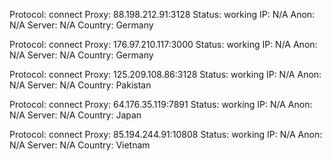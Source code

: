 Protocol: connect
Proxy: 88.198.212.91:3128
Status: working
IP: N/A
Anon: N/A
Server: N/A
Country: Germany

Protocol: connect
Proxy: 176.97.210.117:3000
Status: working
IP: N/A
Anon: N/A
Server: N/A
Country: Germany

Protocol: connect
Proxy: 125.209.108.86:3128
Status: working
IP: N/A
Anon: N/A
Server: N/A
Country: Pakistan

Protocol: connect
Proxy: 64.176.35.119:7891
Status: working
IP: N/A
Anon: N/A
Server: N/A
Country: Japan

Protocol: connect
Proxy: 85.194.244.91:10808
Status: working
IP: N/A
Anon: N/A
Server: N/A
Country: Vietnam

